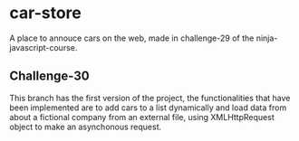 # car-store
A place to annouce cars on the web, made in challenge-29 of the ninja-javascript-course.

## Challenge-30	
This branch has the first version of the project, the functionalities that have been implemented are to add cars to a list dynamically and load data from about a fictional company from an external file, using XMLHttpRequest object to make an asynchonous request.


